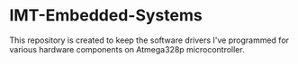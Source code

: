 # IMT-Embedded-Systems
This repository is created to keep the software drivers I've programmed for various hardware components on Atmega328p microcontroller.
